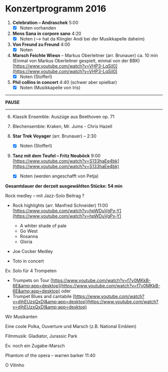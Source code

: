 # Konzertprogramm 2016

1. **Celebration – Andraschek** 5:00
    - [x] Noten vorhanden

1. **Mens Sana in corpore sano** 4:20
    - [x] Noten (--> hat da Klingler Andi bei der Musikkapelle daheim)

1. **Von Freund zu Freund** 4:00
    - [x] Noten

1. **Marsch Feichte Wiesn** – Markus Oberleitner (arr.     Brunauer) ca. 10 min (Einmal von Markus Oberleitner     gespielt, einmal von der BBK)                       [https://www.youtube.com/watch?v=VHP3-LqSiI0](https://www.youtube.com/watch?v=VHP3-LqSiI0)
    - [x] Noten (Stofferl)

1. **Phil collins in concert** 4:40 (schwer aber spielbar)
    - [x] Noten (Musikkapelle von Iris)

-----

**PAUSE**

-----


6. Klassik Ensemble: Auszüge aus Beethoven op. 71

1. Blechensemble: Kraken, Mr. Jums - Chris Hazell

1. **Star Trek Voyager** (arr. Brunauer) – 2:30
    - [x] Noten (Stofferl)

1. **Tanz mit dem Teufel – Fritz Neuböck**  9:00
 [https://www.youtube.com/watch?v=S133haEe4bk](https://www.youtube.com/watch?v=S133haEe4bk)
    - [x] Noten (werden angeschafft von Petja)


**Gesamtdauer der derzeit ausgewählten Stücke: 54 min**



Rock medley – mit Jazz-Solo Beitrag ?

- Rock highlights (arr. Manfred Schneider) 11:00 [https://www.youtube.com/watch?v=hpWDuVgPx-Y](https://www.youtube.com/watch?v=hpWDuVgPx-Y)
  - A whiter shade of pale
  - Go West
  - Rosanna
  - Gloria


- Joe Cocker Medley
- Toto in concert

Ev. Solo für 4 Trompeten

- Trumpets on Tour [https://www.youtube.com/watch?v=f7v0MKkB-6E&amp;app=desktop](https://www.youtube.com/watch?v=f7v0MKkB-6E&amp;app=desktop)
oder
- Trumpet Blues and cantabile [https://www.youtube.com/watch?v=djhEUzsQxDI&amp;app=desktop](https://www.youtube.com/watch?v=djhEUzsQxDI&amp;app=desktop)

Wir Musikanten

Eine coole Polka, Ouverture und Marsch (z.B. National Emblem)


Filmmusik: Gladiator, Jurassic Park

Ev. noch ein Zugabe-Marsch

Phantom of the opera – warren barker 11:40

O Vitinho

